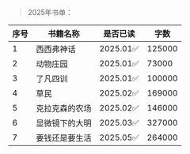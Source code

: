 >2025年书单：

| 序号 | 书籍名称 | 是否已读 | 字数 |
| --- | --- |--- |--- |
| 1 | 西西弗神话 | 2025.01✅ | 125000 |
| 2 | 动物庄园 | 2025.01✅ | 73000 |
| 3 | 了凡四训 | 2025.01✅ | 100000 |
| 4 | 草民 | 2025.02✅ | 169000 |
| 5 | 克拉克森的农场 | 2025.02✅ | 146000 |
| 6 | 显微镜下的大明 | 2025.03✅ | 327000 |
| 7 | 要钱还是要生活 | 2025.05✅ | 264000 |
